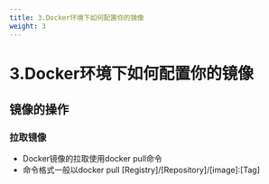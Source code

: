 ```yaml
---
title: 3.Docker环境下如何配置你的镜像
weight: 3
---
```

# 3.Docker环境下如何配置你的镜像
## 镜像的操作
### 拉取镜像
* Docker镜像的拉取使用docker pull命令
* 命令格式一般以docker pull [Registry]/[Repository]/[image]:[Tag] 
   

